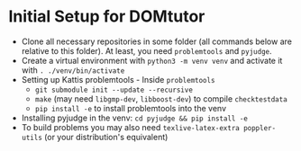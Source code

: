 # Initial Setup for DOMtutor

 * Clone all necessary repositories in some folder (all commands below are relative to this folder).
   At least, you need `problemtools` and `pyjudge`.
 * Create a virtual environment with `python3 -m venv venv` and activate it with `. ./venv/bin/activate`
 * Setting up Kattis problemtools - Inside `problemtools`
   * `git submodule init --update --recursive`
   * `make` (may need `libgmp-dev`, `libboost-dev`) to compile `checktestdata`
   * `pip install -e` to install problemtools into the venv
 * Installing pyjudge in the venv: `cd pyjudge && pip install -e`
 * To build problems you may also need `texlive-latex-extra poppler-utils` (or your distribution's equivalent)
